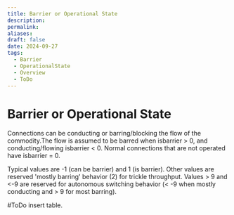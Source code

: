 ```yaml
---
title: Barrier or Operational State
description: 
permalink: 
aliases: 
draft: false
date: 2024-09-27
tags:
  - Barrier
  - OperationalState
  - Overview
  - ToDo
---
```

# Barrier or Operational State

Connections can be conducting or barring/blocking the flow of the commodity.The flow is assumed to be barred when isbarrier > 0, and conducting/flowing isbarrier < 0. Normal connections that are not operated have isbarrier = 0.

Typical values are -1 (can be barrier) and 1 (is barrier). Other values are reserved 'mostly barring' behavior (2) for trickle throughput. Values > 9 and <-9 are reserved for autonomous switching behavior (< -9 when mostly conducting and > 9 for most barring).

#ToDo insert table.

